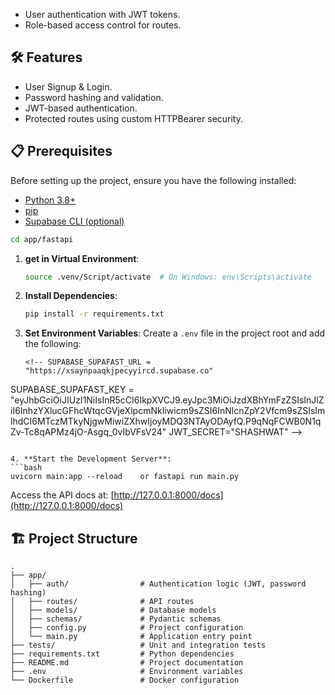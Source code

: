 
- User authentication with JWT tokens.
- Role-based access control for routes.


## 🛠️ Features
- User Signup & Login.
- Password hashing and validation.
- JWT-based authentication.
- Protected routes using custom HTTPBearer security.


## 📋 Prerequisites

Before setting up the project, ensure you have the following installed:

- [Python 3.8+](https://www.python.org/downloads/)
- [pip](https://pip.pypa.io/en/stable/)
- [Supabase CLI (optional)](https://supabase.com/docs/reference/cli/installation)


```bash
cd app/fastapi
```

1. **get in Virtual Environment**:
   ```bash
   source .venv/Script/activate  # On Windows: env\Scripts\activate
   ```

2. **Install Dependencies**:
   ```bash
   pip install -r requirements.txt
   ```

3. **Set Environment Variables**:
   Create a `.env` file in the project root and add the following:
   ```env
   <!-- SUPABASE_SUPAFAST_URL = "https://xsaynpaaqkjpecyyircd.supabase.co"
  SUPABASE_SUPAFAST_KEY = "eyJhbGciOiJIUzI1NiIsInR5cCI6IkpXVCJ9.eyJpc3MiOiJzdXBhYmFzZSIsInJlZiI6InhzYXlucGFhcWtqcGVjeXlpcmNkIiwicm9sZSI6InNlcnZpY2Vfcm9sZSIsImlhdCI6MTczMTkyNjgwMiwiZXhwIjoyMDQ3NTAyODAyfQ.P9qNqFCWB0N1qZv-Tc8qAPMz4jO-Asgq_0vIbVFsV24"
  JWT_SECRET="SHASHWAT" -->
   ```

4. **Start the Development Server**:
   ```bash
   uvicorn main:app --reload    or fastapi run main.py
   ```

   Access the API docs at: [http://127.0.0.1:8000/docs](http://127.0.0.1:8000/docs)


## 🏗️ Project Structure

```plaintext
.
├── app/
│   ├── auth/                # Authentication logic (JWT, password hashing)
│   ├── routes/              # API routes
│   ├── models/              # Database models
│   ├── schemas/             # Pydantic schemas
│   ├── config.py            # Project configuration
│   └── main.py              # Application entry point
├── tests/                   # Unit and integration tests
├── requirements.txt         # Python dependencies
├── README.md                # Project documentation
├── .env                     # Environment variables
└── Dockerfile               # Docker configuration
```
